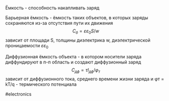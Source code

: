 Ёмкость - способность накапливать заряд


Барьерная ёмкость - ёмкость таких объектов, в которых заряды сохраняются из-за отсутствия пути их движения
$$
С_б = εε_0S/w
$$
зависит от площади S, толщины диэлектрика w, диэлектрической проницаемости $εε_0$


Диффузионная ёмкость объекта - в котором носители заряда диффундируют в п-п область и создают диффузионный заряд
$$
C_{дф} = τI_{дф}/φ_т
$$
зависит от диффузионного тока, среднего времени жизни заряда и φт = kT/q - термического потенциала

#electronics